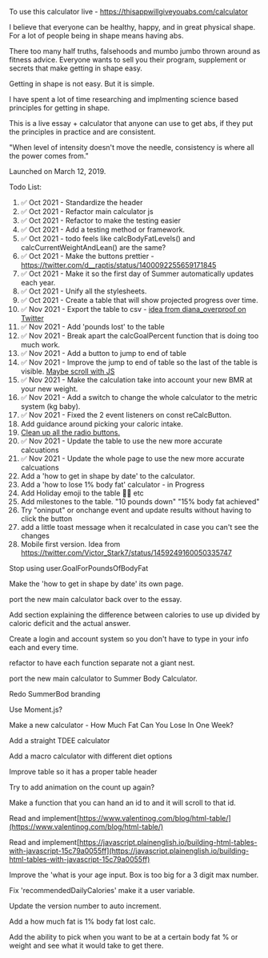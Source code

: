 To use this calculator live - https://thisappwillgiveyouabs.com/calculator

I believe that everyone can be healthy, happy, and in great physical shape. For a lot of people being in shape means having abs.

There too many half truths, falsehoods and mumbo jumbo thrown around as fitness advice. Everyone wants to sell you their program, supplement or secrets that make getting in shape easy. 

Getting in shape is not easy. But it is simple.

I have spent a lot of time researching and implmenting science based principles for getting in shape. 

This is a live essay + calculator that anyone can use to get abs, if they put the principles in practice and are consistent. 

"When level of intensity doesn't move the needle, consistency is where all the power comes from."

Launched on March 12, 2019.

Todo List:
1. ✅ Oct 2021 - Standardize the header 
2. ✅ Oct 2021 - Refactor main calculator js
4. ✅ Oct 2021 - Refactor to make the testing easier
3. ✅ Oct 2021 - Add a testing method or framework.
5. ✅ Oct 2021 - todo feels like calcBodyFatLevels() and calcCurrentWeightAndLean() are the same?
6. ✅ Oct 2021 - Make the buttons prettier - https://twitter.com/d__raptis/status/1400092255659171845 
7. ✅ Oct 2021 - Make it so the first day of Summer automatically updates each year. 
8. ✅ Oct 2021 - Unify all the stylesheets. 
9. ✅ Oct 2021 - Create a table that will show projected progress over time.
11. ✅ Nov 2021 - Export the table to csv - [idea from diana_overproof on Twitter](https://twitter.com/JoshDance/status/145555507697035264) 
12. ✅ Nov 2021 - Add 'pounds lost' to the table
13. ✅ Nov 2021 - Break apart the calcGoalPercent function that is doing too much work. 
15. ✅ Nov 2021 - Add a button to jump to end of table
16. ✅ Nov 2021 - Improve the jump to end of table so the last of the table is visible. [Maybe scroll with JS](https://stackoverflow.com/questions/24836798/anchor-hash-to-the-bottom-of-the-page/24836869)
14. ✅ Nov 2021 - Make the calculation take into account your new BMR at your new weight. 
15. ✅ Nov 2021 - Add a switch to change the whole calculator to the metric system (kg baby).
16. ✅ Nov 2021 - Fixed the 2 event listeners on const reCalcButton.
17. Add guidance around picking your caloric intake.
18. [Clean up all the radio buttons.](https://yogeshchauhan.com/how-to-convert-an-html-radio-buttons-into-a-toggle-switch-using-css/)
19. ✅ Nov 2021 - Update the table to use the new more accurate calcuations
20. ✅ Nov 2021 - Update the whole page to use the new more accurate calcuations
21. Add a 'how to get in shape by date' to the calculator. 
22. Add a 'how to lose 1% body fat' calculator - in Progress
23. Add Holiday emoji to the table 🎄🎊 etc
24. Add milestones to the table. "10 pounds down" "15% body fat achieved"
25. Try "oninput" or onchange event and update results without having to click the button
26. add a little toast message when it recalculated in case you can't see the changes
27. Mobile first version. Idea from https://twitter.com/Victor_Stark7/status/1459249160050335747


Stop using user.GoalForPoundsOfBodyFat

Make the 'how to get in shape by date' its own page.

port the new main calculator back over to the essay.

Add section explaining the difference between calories to use up divided by caloric deficit and the actual answer. 

Create a login and account system so you don't have to type in your info each and every time.

refactor to have each function separate not a giant nest.

port the new main calculator to Summer Body Calculator.

Redo SummerBod branding

Use Moment.js?

Make a new calculator - How Much Fat Can You Lose In One Week?

Add a straight TDEE calculator

Add a macro calculator with different diet options

Improve table so it has a proper table header

Try to add animation on the count up again?

Make a function that you can hand an id to and it will scroll to that id. 

Read and implement[https://www.valentinog.com/blog/html-table/](https://www.valentinog.com/blog/html-table/)

Read and implement[https://javascript.plainenglish.io/building-html-tables-with-javascript-15c79a0055ff](https://javascript.plainenglish.io/building-html-tables-with-javascript-15c79a0055ff)

Improve the 'what is your age input. Box is too big for a 3 digit max number.

Fix 'recommendedDailyCalories' make it a user variable.

Update the version number to auto increment. 

Add a how much fat is 1% body fat lost calc. 

Add the ability to pick when you want to be at a certain body fat % or weight and see what it would take to get there.